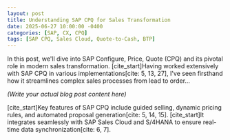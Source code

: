 ```yaml
---
layout: post
title: Understanding SAP CPQ for Sales Transformation
date: 2025-06-27 10:00:00 -0400
categories: [SAP, CX, CPQ]
tags: [SAP CPQ, Sales Cloud, Quote-to-Cash, BTP]
---
```


In this post, we'll dive into SAP Configure, Price, Quote (CPQ) and its pivotal role in modern sales transformation. [cite_start]Having worked extensively with SAP CPQ in various implementations[cite: 5, 13, 27], I've seen firsthand how it streamlines complex sales processes from lead to order...

*(Write your actual blog post content here)*

[cite_start]Key features of SAP CPQ include guided selling, dynamic pricing rules, and automated proposal generation[cite: 5, 14, 15]. [cite_start]It integrates seamlessly with SAP Sales Cloud and S/4HANA to ensure real-time data synchronization[cite: 6, 7].